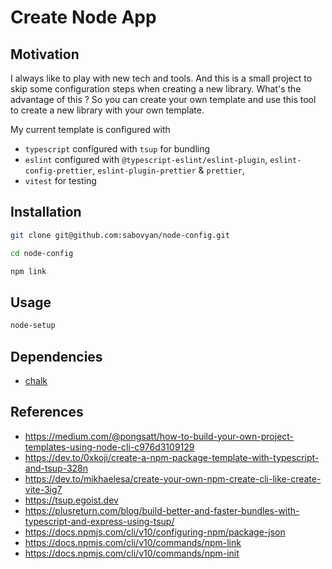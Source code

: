 # Create Node App

## Motivation

I always like to play with new tech and tools. And this is a small project to skip some configuration steps when creating a new library. What's the advantage of this ? So you can create your own template and use this tool to create a new library with your own template.

My current template is configured with

- `typescript` configured with `tsup` for bundling
- `eslint` configured with `@typescript-eslint/eslint-plugin`, `eslint-config-prettier`, `eslint-plugin-prettier` & `prettier`,
- `vitest` for testing

## Installation

```bash
git clone git@github.com:sabovyan/node-config.git
```

```bash
cd node-config
```

```bash
npm link
```

## Usage

```bash
node-setup
```

## Dependencies

- [chalk](https://github.com/chalk/chalk)

## References

- https://medium.com/@pongsatt/how-to-build-your-own-project-templates-using-node-cli-c976d3109129
- https://dev.to/0xkoji/create-a-npm-package-template-with-typescript-and-tsup-328n
- https://dev.to/mikhaelesa/create-your-own-npm-create-cli-like-create-vite-3ig7
- https://tsup.egoist.dev
- https://plusreturn.com/blog/build-better-and-faster-bundles-with-typescript-and-express-using-tsup/
- https://docs.npmjs.com/cli/v10/configuring-npm/package-json
- https://docs.npmjs.com/cli/v10/commands/npm-link
- https://docs.npmjs.com/cli/v10/commands/npm-init
